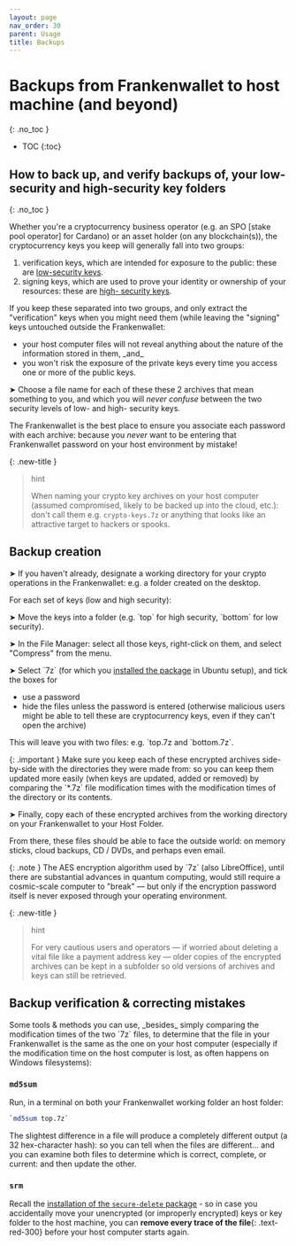 ```yaml
---
layout: page
nav_order: 30
parent: Usage
title: Backups
---
```

# Backups from Frankenwallet to host machine (and beyond)
{: .no_toc }
- TOC
{:toc}

## How to back up, and verify backups of, your low-security and high-security key folders
{: .no_toc }

Whether you're a cryptocurrency business operator (e.g. an SPO \[stake pool operator\] for Cardano) or an asset holder (on any blockchain(s)), the cryptocurrency keys you keep will generally fall into two groups:

1. verification keys, which are intended for exposure to the public: these are [low-security keys](/prepare/password-low).
2. signing keys, which are used to prove your identity or ownership of your resources: these are [high- security keys](/prepare/password-high/).

If you keep these separated into two groups, and only extract the "verification" keys when you might need them (while leaving the "signing" keys untouched outside the Frankenwallet:
- your host computer files will not reveal anything about the nature of the information stored in them, \_and\_
- you won't risk the exposure of the private keys every time you access one or more of the public keys.

➤ Choose a file name for each of these these 2 archives that mean something to you, and which you will *never confuse* between the two security levels of low- and high- security keys.

The Frankenwallet is the best place to ensure you associate each password with each archive: because you *never* want to be entering that Frankenwallet password on your host environment by mistake!

{: .new-title }
> hint
>
> When naming your crypto key archives on your host computer (assumed compromised, likely to be backed up into the cloud, etc.): don't call them e.g. `crypto-keys.7z` or anything that looks like an attractive target to hackers or spooks.

## Backup creation

➤ If you haven't already, designate a working directory for your crypto operations in the Frankenwallet: e.g. a folder created on the desktop.  

For each set of keys (low and high security):

➤ Move the keys into a folder (e.g. \`top\` for high security, \`bottom\` for low security).

➤ In the File Manager: select all those keys, right-click on them, and select "Compress" from the menu.

➤ Select \`7z\` (for which you [installed the package](/install/packages/#libreoffice-7z) in Ubuntu setup), and tick the boxes for
- use a password
- hide the files unless the password is entered (otherwise malicious users might be able to tell these are cryptocurrency keys, even if they can't open the archive)

This will leave you with two files: e.g. \`top.7z and \`bottom.7z\`.

{: .important }
Make sure you keep each of these encrypted archives side-by-side with the directories they were made from: so you can keep them updated more easily (when keys are updated, added or removed) by comparing the \`\*.7z\` file modification times with the modification times of the directory or its contents.

➤ Finally, copy each of these encrypted archives from the working directory on your Frankenwallet to your Host Folder.

From there, these files should be able to face the outside world: on memory sticks, cloud backups, CD / DVDs, and perhaps even email.

{: .note }
The AES encryption algorithm used by \`7z\` (also LibreOffice), until there are substantial advances in quantum computing, would still require a cosmic-scale computer to "break" — but only if the encryption password itself is never exposed through your operating environment.

{: .new-title }
> hint
>
> For very cautious users and operators — if worried about deleting a vital file like a payment address key — older copies of the encrypted archives can be kept in a subfolder so old versions of archives and keys can still be retrieved.  

## Backup verification & correcting mistakes 

Some tools & methods you can use, \_besides\_ simply comparing the modification times of the two \`7z\` files, to determine that the file in your Frankenwallet is the same as the one on your host computer (especially if the modification time on the host computer is lost, as often happens on Windows filesystems):

### `md5sum`

Run, in a terminal on both your Frankenwallet working folder an host folder:

```bash
`md5sum top.7z`
```

The slightest difference in a file will produce a completely different output (a 32 hex-character hash): so you can tell when the files are different... and you can examine both files to determine which is correct, complete, or current: and then update the other.

### `srm`

Recall the [installation of the `secure-delete` package](/install/packages/#secure-file-deletion) - so in case you accidentally move your unencrypted (or improperly encrypted) keys or key folder to the host machine, you can **remove every trace of the file**{: .text-red-300} before your host computer starts again.  
